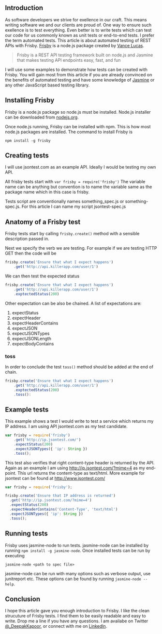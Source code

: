 ## Introduction

As software developers we strive for exellence in our craft. This means writing software we and our clients are proud of. One way to ensure such exellence is to test everything. Even better is to write tests which can test our code for us commonly known as unit tests or end-to-end tests. I prefer the term automated tests. This article is about automated testing of REST APIs with Frisby. [Frisby](http://frisbyjs.com/) is a node.js package created by [Vance Lucas](http://vancelucas.com/). 


> Frisby is a REST API testing framework built on node.js and Jasmine that makes testing API endpoints easy, fast, and fun

I will use some examples to demonstrate how tests can be created with Frisby. You will gain most from this article if you are already convinced on the benefits of automated testing and have some knowledge of [Jasmine](http://jasmine.github.io/) or any other JavaScript based testing library. 

## Installing Frisby

Frisby is a node.js package so node.js must be installed. Node.js installer can be downloaded from [nodejs.org](https://nodejs.org/). 

Once node.js running, Frisby can be installed with npm. This is how most node.js packages are installed. The command to install Frisby is

```
npm install -g frisby
```

## Creating tests

I will use jsontest.com as an example API. Ideally I would be testing my own API.

All frisby tests start with ```var frisby = require('frisby')``` The variable name can be anything but convention is to name the variable same as the package name which in this case is frisby. 

Tests script are conventionally names something_spec.js or something-spec.js. For this article I can name my script jsontest-spec.js

## Anatomy of a Frisby test

Frisby tests start by calling ```frisby.create()``` method with a sensible description passed in. 

Next we specify the verb we are testing. For example if we are testing HTTP GET then the code will be

```javascript
frisby.create('Ensure that what I expect happens')
    .get('http://api.killerapp.com/user/1')
```

We can then test the expected status

```javascript
frisby.create('Ensure that what I expect happens')
    .get('http://api.killerapp.com/user/1')
    .exptectedStatus(200)
```

Other expectation can be also be chained. A list of expectations are:

1. expectStatus
2. expectHeader
3. expectHeaderContains
4. expectJSON
5. expectJSONTypes
6. expectJSONLength
7. expectBodyContains

### toss

In order to conclude the test ```toss()``` method should be added at the end of chain.

```javascript
frisby.create('Ensure that what I expect happens')
    .get('http://api.killerapp.com/user/1')
    .exptectedStatus(200)
    .toss():
```

## Example tests

This example shows a test I would write to test a service which returns my IP address. I am using API jsontest.com as my test candidate. 

```javascript
var frisby = require('frisby')
    .get('http://ip.jsontest.com/')
    .expectStatus(200)
    .expectJSONTypes({ 'ip': String })
    .toss();
```

This test also verifies that right content-type header is returned by the API. Again as an example I am using http://ip.jsontest.com/?mime=4 as my end-point. This url returns the content-type as text/html. More example for jsontest can be found at http://www.jsontest.com/

```javascript
var frisby = require('frisby');

frisby.create('Ensure that IP address is returned')
  .get('http://ip.jsontest.com/?mime=4')
  .expectStatus(200)
  .expectHeaderContains('Content-Type', 'text/html')
  .expectJSONTypes({ 'ip': String })
  .toss();
```

## Running tests

Frisby uses jasmine-node to run tests. jasmine-node can be installed by running ```npm install -g jasmine-node```. Once installed tests can be run by executing

```
jasmine-node <path to spec file>
```

jasmine-node can be run with many options such as verbose output, use junitreport etc. These options can be found by running ```jasmine-node --help```.

## Conclusion

I hope this article gave you enough introduction to Frisby. I like the clean strucuture of Frisby tests. I find them to be easily readable and easy to write. Drop me a line if you have any questions. I am availabe on Twitter [@_DeepakKapoor](https://twitter.com/_DeepakKapoor), or connect with me on [LinkedIn](http://au.linkedin.com/in/kapoordeepak).